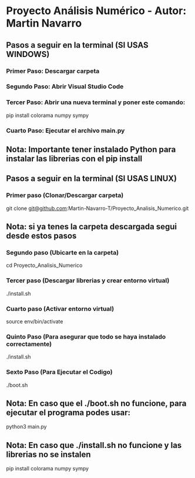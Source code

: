 # Proyecto Análisis Numérico - Autor: Martin Navarro

## Pasos a seguir en la terminal (SI USAS WINDOWS)

### Primer Paso: Descargar carpeta 

### Segundo Paso: Abrir Visual Studio Code

### Tercer Paso: Abrir una nueva terminal y poner este comando:
pip install colorama numpy sympy

### Cuarto Paso: Ejecutar el archivo main.py 

## Nota: Importante tener instalado Python para instalar las librerias con el pip install



## Pasos a seguir en la terminal (SI USAS LINUX)

### Primer paso (Clonar/Descargar carpeta)
git clone git@github.com:Martin-Navarro-T/Proyecto_Analisis_Numerico.git

## Nota: si ya tenes la carpeta descargada segui desde estos pasos

### Segundo paso (Ubicarte en la carpeta)
cd Proyecto_Analisis_Numerico

### Tercer paso (Descargar librerias y crear entorno virtual)
./install.sh

### Cuarto paso (Activar entorno virtual)
source env/bin/activate

### Quinto Paso (Para asegurar que todo se haya instalado correctamente)
./install.sh

### Sexto Paso (Para Ejecutar el Codigo)
./boot.sh

## Nota: En caso que el ./boot.sh no funcione, para ejecutar el programa podes usar:
python3 main.py

## Nota: En caso que ./install.sh no funcione y las librerias no se instalen
pip install colorama numpy sympy
